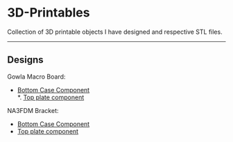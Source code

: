 # 3D-Printables

Collection of 3D printable objects I have designed and respective STL files.   

---

## Designs

Gowla Macro Board:

  * <a href='Gowla Macro Board/bottom case M2 holes.stl'>Bottom Case Component</a><br>
  *. <a href='Gowla Macro Board/top_plate.stl'>Top plate component</a><br>

NA3FDM Bracket:

  * <a href='Gowla Macro Board/bottom case M2 holes.stl'>Bottom Case Component</a><br>
  * <a href='Gowla Macro Board/top_plate.stl'>Top plate component</a><br>
